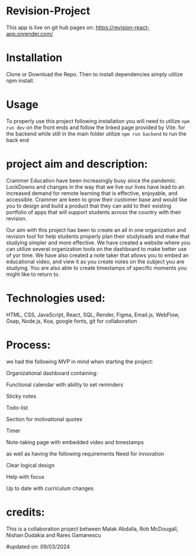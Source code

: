 # Revision-Project

This app is live on git hub pages on: https://revision-react-app.onrender.com/

# Installation

Clone or Download the Repo. Then to install dependencies
simply utilize npm install.

# Usage

To properly use this project following installation you will need to utilize `npm run dev` on the front ends and follow the linked page provided by Vite.
for the backend while still in the main folder utilize `npm run backend` to run the back end

# project aim and description:

Crammer Education have been increasingly busy since the pandemic. LockDowns and changes in the way that we live our lives have lead to an increased demand for remote learning that is effective, enjoyable, and accessible. Crammer are keen to grow their customer base and would like you to design and build a product that they can add to their existing portfolio of apps that will support students across the country with their revision.

Our aim with this project has been to create an all in one organization and revision tool for help students properly plan their studyloads and make that studying simpler and more effective. We have created a website where you can utilize several organization tools on the dashboard to make better use of yor time. We have also created a note taker that allows you to embed an educational video, and view it as you create notes on the subject you are studying. You are also able to create timestamps of specific moments you might like to return to.

# Technologies used:

HTML, CSS, JavaScript, React, SQL, Render, Figma, Email.js, WebFlow, Gsap, Node.js, Koa, google fonts, git for collaboration

# Process:

we had the following MVP in mind when starting the project:

Organizational dashboard containing:​

Functional calendar with ability to set reminders​

Sticky notes​

Todo-list​

Section for motivational quotes​

Timer​

Note-taking page with embedded video and timestamps​

as well as having the following requirements Need for innovation​

Clear logical design​

Help with focus​

Up to date with curriculum changes

# credits:

This is a collaboration project between Malak Abdalla, Rob McDougall, Nishan Dudakia and Rares Gamanescu

#updated on:
09/03/2024
